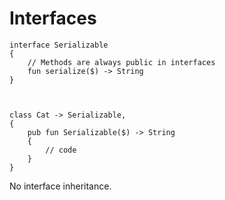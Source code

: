 # Interfaces



```thp
interface Serializable
{
    // Methods are always public in interfaces
    fun serialize($) -> String
}



class Cat -> Serializable,
{
    pub fun Serializable($) -> String
    {
        // code
    }
}

```

No interface inheritance.

